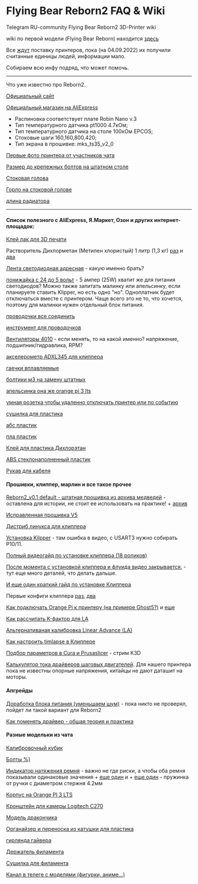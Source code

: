 # Flying Bear Reborn2 FAQ & Wiki
Telegram RU-community Flying Bear Reborn2 3D-Printer wiki

wiki по первой модели (Flying Bear Reborn) находится [здесь](https://github.com/flyingbear-reborn/wiki)

Все [ждут](https://t.me/fbg5_waiters) поставку принтеров, пока (на 04.09.2022) их получили считанные единицы людей, информации мало.

Собираем всю инфу подряд, что может помочь.

----
Что уже известно про Reborn2.

[Официальный сайт](https://3dflyingbear.com/products/flying-bear-reborn-2-3d-printer)

[Официальный магазин на AliExpress](https://aliexpress.ru/item/1005002981861087.html)

* Распиновка соответствует плате Robin Nano v.3
* Тип температурного датчика pt1000 4.7кОм;
* Тип температурного датчика на столе 100кОм EPCOS;
* Стоковые шаги 160,160,800,420;
* Тип экрана в прошивке: mks_ts35_v2_0

[Первые фото принтера от участников чата](https://t.me/fbg5_waiters/121716)

[Размер до крепежных болтов на штатном столе](https://t.me/fbg5_waiters/106563)

[Стоковая голова](https://t.me/fbg5_waiters/123310)

[Горло на стоковой голове](https://t.me/fbg5_waiters/123349)

[длина радиатора](https://t.me/fbg5_waiters/123378)

----
#### Список полезного с AliExpress, Я.Маркет, Озон и других интернет-площадок:

[Клей лак для 3D печати](https://aliexpress.ru/item/1005002056065320.html)

Растворитель Дихлорметан (Метилен хлористый) 1 литр (1,3 кг) [раз](https://market.yandex.ru/product--dikhlormetan-khloristyi-metilen-99-9-1-litr/2000452799897) и [два](https://market.yandex.ru/product--metilen-khloristyi-dikhlormetan-metallicheskaia-banka-1-l/1468091199)

[Лента светодиодная адресная](https://aliexpress.ru/item/1005002605903154.html) - какую именно брать?

[понижайка с 24 до 5 вольт](https://aliexpress.ru/item/1005003761299868.html) - 5 ампер (25W) хватит же для питания светодиодов? Можно также запитать малинку или апельсинку, если планируете ставить Klipper, но есть одно "но". Одноплатник будет отключаться вместе с принтером. Чаще всего это не то, что хочется, поэтому для малинки нужен отдельный блок питания.

[проводочки все соединить](https://aliexpress.ru/item/1005002509747445.html)

[инструмент для проводочков](https://aliexpress.ru/item/32898220840.html)

[Вентиляторы 4010](https://aliexpress.ru/item/32798634077.html) - если менять, то на какой именно? напряжение, подшипник/гидравлика, RPM?

[акселерометр ADXL345 для клиппера](https://aliexpress.ru/item/1005001621867550.html)

[гаечки вплавляемые](https://aliexpress.ru/item/1005002288716120.html)

[болтики м3 на замену штатных](https://aliexpress.ru/item/1005002109863123.html)

[апельсинка она же orange pi 3 lts](https://aliexpress.ru/item/1005003577312703.html)

[умная розетка чтобы удаленно отключать принтер или по событию](https://aliexpress.ru/item/1005003640070178.html)

[сушилка для пластика](https://aliexpress.ru/item/1005003818855727.html)

[абс пластик](https://aliexpress.ru/item/32964875934.html)

[пла пластик](https://aliexpress.ru/item/1005004270970940.html)

[Клей для пластика Дихлорэтан](https://aliexpress.ru/item/1005002160390868.html)

[ABS стеклонаполненный пластик](https://rec3d.ru/plastik-dlya-3d-printerov/eksperimentalnye-materialy/abs-steklo-plastik-rec-1-75-natyralniy/)

[Рукав для кабеля](https://aliexpress.ru/item/4001224829191.html)

#### Прошивки, клиппер, марлин и все такое прочее
[Reborn2_v0.1 default - штатная прошивка из архива медведей](https://t.me/fbg5_waiters/115178) - оставлена для истории, не стоит ее использовать на практике! + [архив](https://t.me/fbg5_waiters/115181)

[Исправленная прошивка V5](https://t.me/fbg5_waiters/125515)

[Дистриб линукса для клиппера](https://redirect.armbian.com/region/EU/orangepi3-lts/Bullseye_current)

[Установка Kilpper](https://youtu.be/-0fHoq7IlHA) - там ошибка в видео, c USART3 нужно собирать P10/11.

[Полный видеогайд по установке клиппера (18 роликов)](https://www.youtube.com/watch?v=gfZ9Lbyh8qU&list=PL7zrGeKp_8CRmVTuBaUQcHKlS9bJRU6vT)

[После момента с установкой клиппера и флуида видео закрывается.](https://t.me/fbg5_waiters/116626) - тут еще много деталей, что делать дальше.

[И еще один краткий гайд по установке Клиппера](https://t.me/fbg5_waiters/127352)

Первые конфиги клиппера [раз](https://t.me/fbg5_waiters/123268), [два](https://t.me/fbg5_waiters/128133)

[Как подключать Orange Pi к принтеру (на примере Ghost5?)](https://t.me/fbg5_waiters/116547) и [еще](https://t.me/fbg5_waiters/116593)

[Как рассчитать K-фактор для LA](https://marlinfw.org/tools/lin_advance/k-factor.html)

[Альтернативаная калибровка Linear Advance (LA)](https://youtu.be/p9IKwwKTIFM)

[Как настроить timlapse в Клиппере](https://www.youtube.com/watch?v=n-BVPidUDLI&ab_channel=Vez3D)

[Подбор параметров в Cura и Prusaslicer](https://www.youtube.com/watch?v=Tu-ropzwhco&t=3711s) - стрим K3D

[Калькулятор тока драйверов шаговых двигателей](https://3drob.ru/stati/pro_3d_pechat/elektronika_3d_printera/kalkulyator_toka_drayverov_shagovyh_dvigateley). Для нашего принтера пока не известны опорные напряжения, китайцы не дают даташит на моторы.

#### Апгрейды
[Доработка блока питания (уменьшаем шум)](https://www.youtube.com/watch?v=wAFuxwjFUGo&ab_channel=DenisDrugov) - пока никто не проверял, пойдет ли такой вариант для Reborn2

[Как поменять драйвер - общая теория и практика](https://youtu.be/MQE7OZ34_eE)

#### Разные модельки из чата

[Калибровочный кубик](https://www.thingiverse.com/thing:1278865)

[Болты %)](https://www.thingiverse.com/thing:5445157)

[Индикатор натяжения ремня](https://t.me/fbg5_waiters/120487) - важно не где риски, а чтобы оба ремня показывали одинаковые значения + [еще один](https://www.thingiverse.com/thing:5467334) и + [еще один](https://www.thingiverse.com/thing:2230598/files) - пружинка от ручки с диаметром стержня 4.2мм

[Корпус на Orange PI 3 LTS](https://t.me/fbg5_waiters/121929)

[Кронштейн для камеры Logitech C270](https://t.me/fbg5_waiters/123793)

[Модель дракончика](https://t.me/fbg5_waiters/116379)

[Органайзер и переноска из катушки для пластика](https://t.me/fbg5_waiters/117937)

[гирлянда гайвера](https://t.me/fbg5_waiters/119923)

[Держатель филамента](https://t.me/fbg5_waiters/121630)

[Сушилка для филамента](https://www.thingiverse.com/thing:5247416)

[Канал в телеге с моделями (фигурки, аниме...)](https://t.me/STLcompilation)
